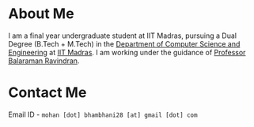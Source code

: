 # About Me

I am a final year undergraduate student at IIT Madras, pursuing a Dual Degree (B.Tech + M.Tech) in the [Department of Computer Science and Engineering](http://www.cse.iitm.ac.in) at [IIT Madras](http://www.iitm.ac.in). I am working under the guidance of [Professor Balaraman Ravindran](http://www.cse.iitm.ac.in/~ravi).

# Contact Me

Email ID - `mohan [dot] bhambhani28 [at] gmail [dot] com`
